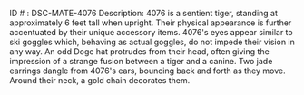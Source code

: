 ID # : DSC-MATE-4076
Description: 4076 is a sentient tiger, standing at approximately 6 feet tall when upright. Their physical appearance is further accentuated by their unique accessory items. 4076's eyes appear similar to ski goggles which, behaving as actual goggles, do not impede their vision in any way. An odd Doge hat protrudes from their head, often giving the impression of a strange fusion between a tiger and a canine. Two jade earrings dangle from 4076's ears, bouncing back and forth as they move. Around their neck, a gold chain decorates them.